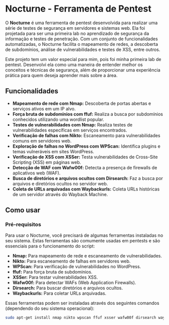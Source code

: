 # Nocturne - Ferramenta de Pentest

O **Nocturne** é uma ferramenta de pentest desenvolvida para realizar uma série de testes de segurança em servidores e sistemas web. Ela foi projetada para ser uma primeira lab no aprendizado de segurança da informação e testes de penetração. Com um conjunto de funcionalidades automatizadas, o Nocturne facilita o mapeamento de redes, a descoberta de subdomínios, análise de vulnerabilidades e testes de XSS, entre outros.

Este projeto tem um valor especial para mim, pois foi minha primeira lab de pentest. Desenvolvi ela como uma maneira de entender melhor os conceitos e técnicas de segurança, além de proporcionar uma experiência prática para quem deseja aprender mais sobre a área.

## Funcionalidades

- **Mapeamento de rede com Nmap:** Descoberta de portas abertas e serviços ativos em um IP alvo.
- **Força bruta de subdomínios com ffuf:** Realiza a busca por subdomínios conhecidos utilizando uma wordlist popular.
- **Testes de vulnerabilidades com Nmap:** Realiza testes de vulnerabilidades específicas em serviços encontrados.
- **Verificação de falhas com Nikto:** Escaneamento para vulnerabilidades comuns em servidores web.
- **Exploração de falhas no WordPress com WPScan:** Identifica plugins e temas vulneráveis em sites WordPress.
- **Verificação de XSS com XSSer:** Testa vulnerabilidades de Cross-Site Scripting (XSS) em páginas web.
- **Detecção de WAF com Wafw00f:** Detecta a presença de firewalls de aplicativos web (WAF).
- **Busca de diretórios e arquivos ocultos com Dirsearch:** Faz a busca por arquivos e diretórios ocultos no servidor web.
- **Coleta de URLs arquivadas com Waybackurls:** Coleta URLs históricas de um servidor através do Wayback Machine.

## Como usar

### Pré-requisitos

Para usar o Nocturne, você precisará de algumas ferramentas instaladas no seu sistema. Estas ferramentas são comumente usadas em pentests e são essenciais para o funcionamento do script:

- **Nmap:** Para mapeamento de rede e escaneamento de vulnerabilidades.
- **Nikto:** Para escaneamento de falhas em servidores web.
- **WPScan:** Para verificação de vulnerabilidades no WordPress.
- **ffuf:** Para força bruta de subdomínios.
- **XSSer:** Para testar vulnerabilidades XSS.
- **Wafw00f:** Para detectar WAFs (Web Application Firewalls).
- **Dirsearch:** Para buscar diretórios e arquivos ocultos.
- **Waybackurls:** Para coletar URLs arquivadas.

Essas ferramentas podem ser instaladas através dos seguintes comandos (dependendo do seu sistema operacional):

```bash
sudo apt-get install nmap nikto wpscan ffuf xsser wafw00f dirsearch waybackurls
